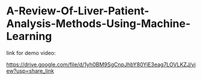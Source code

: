 # A-Review-Of-Liver-Patient-Analysis-Methods-Using-Machine-Learning

link for demo video:

https://drive.google.com/file/d/1yh0BM9SgCnpJhbY80YiE3eag7LOVLKZJ/view?usp=share_link
